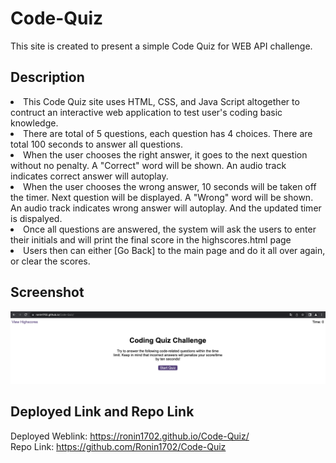 # Code-Quiz
This site is created to present a simple Code Quiz for  WEB API challenge.<br>

## Description
<li>This Code Quiz site uses HTML, CSS, and Java Script altogether to contruct an interactive web application to test user's coding basic knowledge.</li>
<li>There are total of 5 questions, each question has 4 choices. There are total 100 seconds to answer all questions.</li>
<li>When the user chooses the right answer, it goes to the next question without no penalty. A "Correct" word will be shown. An audio track indicates correct answer will autoplay.</li>
<li>When the user chooses the wrong answer, 10 seconds will be taken off the timer. Next question will be displayed. A "Wrong" word will be shown. An audio track indicates wrong answer will autoplay. And the updated timer is dispalyed.
</li>
<li>Once all questions are answered, the system will ask the users to enter their initials and will print the final score in the highscores.html page</li>
<li>Users then can either [Go Back] to the main page and do it all over again, or clear the scores.</li>

## Screenshot 
![screenshot](./assets/Code-Quiz%20Screenshot.png)

## Deployed Link and Repo Link
Deployed Weblink: https://ronin1702.github.io/Code-Quiz/<br>
Repo Link: https://github.com/Ronin1702/Code-Quiz <br>



